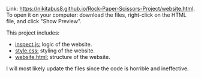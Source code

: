 Link: https://nikitabus8.github.io/Rock-Paper-Scissors-Project/website.html. 
To open it on your computer: download the files, right-click on the HTML file, and click "Show Preview".

This project includes:
- <ins>inspect.js:</ins> logic of the website.
- <ins>style.css:</ins> styling of the website.
- <ins>website.html:</ins> structure of the website.

I will most likely update the files since the code is horrible and ineffective.
